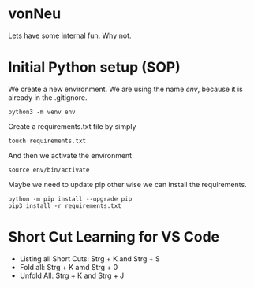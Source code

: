 # vonNeu
Lets have some internal fun. Why not.

# Initial Python setup (SOP)

We create a new environment. 
We are using the name *env*, because it is already in the .gitignore.
```
python3 -m venv env
```
Create a requirements.txt file by simply
```
touch requirements.txt
```
And then we activate the environment
```
source env/bin/activate
```
Maybe we need to update pip other wise we can install the requirements.
```
python -m pip install --upgrade pip
pip3 install -r requirements.txt
```

# Short Cut Learning for VS Code
* Listing all Short Cuts: Strg + K and Strg + S
* Fold all: Strg + K amd Strg + 0
* Unfold All: Strg + K and Strg + J
